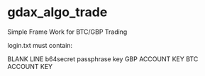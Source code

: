 # gdax_algo_trade
Simple Frame Work for BTC/GBP Trading

login.txt must contain:

BLANK LINE
b64secret
passphrase
key
GBP ACCOUNT KEY
BTC ACCOUNT KEY
